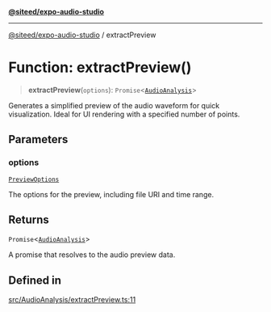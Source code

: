 [**@siteed/expo-audio-studio**](../README.md)

***

[@siteed/expo-audio-studio](../README.md) / extractPreview

# Function: extractPreview()

> **extractPreview**(`options`): `Promise`\<[`AudioAnalysis`](../interfaces/AudioAnalysis.md)\>

Generates a simplified preview of the audio waveform for quick visualization.
Ideal for UI rendering with a specified number of points.

## Parameters

### options

[`PreviewOptions`](../interfaces/PreviewOptions.md)

The options for the preview, including file URI and time range.

## Returns

`Promise`\<[`AudioAnalysis`](../interfaces/AudioAnalysis.md)\>

A promise that resolves to the audio preview data.

## Defined in

[src/AudioAnalysis/extractPreview.ts:11](https://github.com/deeeed/expo-audio-stream/blob/e63960be99f20b4ceb77356f18afa41197a63203/packages/expo-audio-studio/src/AudioAnalysis/extractPreview.ts#L11)
